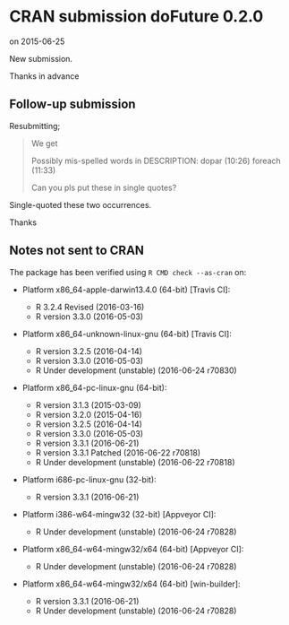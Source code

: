 # CRAN submission doFuture 0.2.0
on 2015-06-25

New submission.

Thanks in advance

## Follow-up submission

Resubmitting;

> We get
>
> Possibly mis-spelled words in DESCRIPTION:
>   dopar (10:26)
>   foreach (11:33)
>
> Can you pls put these in single quotes?

Single-quoted these two occurrences.

Thanks


## Notes not sent to CRAN
The package has been verified using `R CMD check --as-cran` on:

* Platform x86_64-apple-darwin13.4.0 (64-bit) [Travis CI]:
  - R 3.2.4 Revised (2016-03-16)
  - R version 3.3.0 (2016-05-03)
  
* Platform x86_64-unknown-linux-gnu (64-bit) [Travis CI]:
  - R version 3.2.5 (2016-04-14)
  - R version 3.3.0 (2016-05-03)
  - R Under development (unstable) (2016-06-24 r70830)

* Platform x86_64-pc-linux-gnu (64-bit):
  - R version 3.1.3 (2015-03-09)
  - R version 3.2.0 (2015-04-16)
  - R version 3.2.5 (2016-04-14)
  - R version 3.3.0 (2016-05-03)
  - R version 3.3.1 (2016-06-21)
  - R version 3.3.1 Patched (2016-06-22 r70818)
  - R Under development (unstable) (2016-06-22 r70818)

* Platform i686-pc-linux-gnu (32-bit):
  - R version 3.3.1 (2016-06-21)
 
* Platform i386-w64-mingw32 (32-bit) [Appveyor CI]:
  - R Under development (unstable) (2016-06-24 r70828)

* Platform x86_64-w64-mingw32/x64 (64-bit) [Appveyor CI]:
  - R Under development (unstable) (2016-06-24 r70828)

* Platform x86_64-w64-mingw32/x64 (64-bit) [win-builder]:
  - R version 3.3.1 (2016-06-21)
  - R Under development (unstable) (2016-06-24 r70828)
